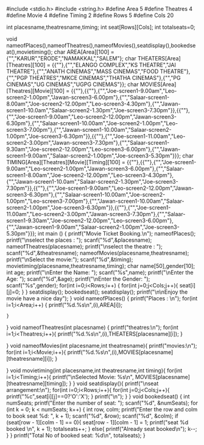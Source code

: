 #include <stdio.h>
#include <string.h>
#define Area 5
#define Theatres 4
#define Movie 4
#define Timing 2
#define Rows 5
#define Cols 20

int placesname,theatresname,timing;
int seat[Rows][Cols];
int totalseats=0;

void nameofPlaces(),nameofTheatres(),nameofMovies(),seatdisplay(),bookedseat(),movietiming();
char AREA[Area][100] = {"","KARUR","ERODE","NAMAKKAL","SALEM"};
char THEATERS[Area][Theatres][100] = {{""},{"","ELANGO COMPLEX","KS THEATRE","JAI THEATRE"},{"","ANATH CINEMAS","MASS CINEMAS","FOOD THEATRE"},{"","PGP THEATRES","MKCE CINEMAS","THATHA CINEMAS"},{"","PG CINEMAS","UG CINEMAS","UGPG CINEMAS"}};
char MOVIES[Area][Theatres][Movie][100] =  {{""},{{""},{"","Joe-screen1-9.00am","Leo-screen2-1.00pm","Jawan-screen3-6.00pm"},{"","Salaar-screen1-8.00am","Joe-screen2-12.00pm","Leo-screen3-4.30pm"},{"","Jawan-screen1-10.0am","Salaar-screen2-1.30pm","Joe-screen3-7.30pm"}},{{""},{"","Joe-screen1-9.00am","Leo-screen2-12.00pm","Jawan-screen3-6.30pm"},{"","Salaar-screen1-10.00am","Joe-screen2-1.00pm","Leo-screen3-7.00pm"},{"","Jawan-screen1-10.00am","Salaar-screen2-1.00pm","Joe-screen3-6.30pm"}},{{""},{"","Joe-screen1-11.00am","Leo-screen2-3.00pm","Jawan-screen3-7.30pm"},{"","Salaar-screen1-9.30am","Joe-screen2-12.00pm","Leo-screen3-6.00pm"},{"","Jawan-screen1-9.00am","Salaar-screen2-1.00pm","Joe-screen3-5.30pm"}}};
char TIMING[Area][Theatres][Movie][Timing][100] =  {{""},{{""},{"","Joe-screen1-9.00am","Leo-screen2-1.00pm","Jawan-screen3-6.00pm"},{"","Salaar-screen1-8.00am","Joe-screen2-12.00pm","Leo-screen3-4.30pm"},{"","Jawan-screen1-10.0am","Salaar-screen2-1.30pm","Joe-screen3-7.30pm"}},{{""},{"","Joe-screen1-9.00am","Leo-screen2-12.00pm","Jawan-screen3-6.30pm"},{"","Salaar-screen1-10.00am","Joe-screen2-1.00pm","Leo-screen3-7.00pm"},{"","Jawan-screen1-10.00am","Salaar-screen2-1.00pm","Joe-screen3-6.30pm"}},{{""},{"","Joe-screen1-11.00am","Leo-screen2-3.00pm","Jawan-screen3-7.30pm"},{"","Salaar-screen1-9.30am","Joe-screen2-12.00pm","Leo-screen3-6.00pm"},{"","Jawan-screen1-9.00am","Salaar-screen2-1.00pm","Joe-screen3-5.30pm"}}};
int main ()
{
    printf("Movie Ticket Booking.\n");
    nameofPlaces();
    printf("\nselect the places : ");
    scanf("%d",&placesname);
    nameofTheatres(placesname);
    printf("\nselect the theatre : ");
    scanf("%d",&theatresname);
    nameofMovies(placesname,theatresname);
    printf("\nSelect the movie:");
    scanf("%d",&timing);
    movietiming(placesname,theatresname,timing);
    char name[50],gender[10];
    int age;
    printf("\nEnter the Name: ");
    scanf("%s",name);
    printf("\nEnter the Age: ");
    scanf("%d",&age);
    printf("\nEnter the Gender: ");
    scanf("%s",gender);
        for(int i=0;i<Rows;i++)
    {
     for(int j=0;j<Cols;j++){
      seat[i][j]=0;
     }
    }
    seatdisplay();
    bookedseat();
    seatdisplay();
    printf("\n\nEnjoy the movie have a nice day");
     }
void nameofPlaces()
{
    printf("Places : \n");
    for(int i=1;i<Area;i++)
    {
        printf("%d.%s\n",(i),AREA[i]);

        
    }
}
void nameofTheatres(int placesname)
{
  printf("theatres:\n");
  for(int i=1;i<Theatres;i++){
    printf("%d.%s\n",(i),THEATERS[placesname][i]);
  }
  
}
void nameofMovies(int placesname,int theatresname){
  printf("movies:\n");
  for(int i=1;i<Movie;i++){
    printf("%d.%s\n",(i),MOVIES[placesname][theatresname][i]);
  }
  
}
void movietiming(int placesname,int theatresname,int timing){
 for(int i=1;i<Timing;i++){
  printf("\nSelected Movie: %s\n", MOVIES[placesname][theatresname][timing]);
 }
}
void seatdisplay(){
 printf("\nseat arrangement:\n");
 for(int i=0;i<Rows;i++){
  for(int j=0;j<Cols;j++){
   printf("%c",seat[i][j]==0?'O':'X');
  }
  printf("\n");
 }
}
void bookedseat()
{    int numSeats;
    printf("Enter the number of seat: ");
    scanf("%d", &numSeats);
    for (int k = 0; k < numSeats; k++)
    {
        int row, colm;
        printf("Enter the row and colm to book seat %d: ", k + 1);
        scanf("%d", &row);
        scanf("%d", &colm);
        if (seat[row - 1][colm - 1] == 0){
            seat[row - 1][colm - 1] = 1;
            printf("seat %d booked \n", k + 1);
            totalseats++;
        }
        else{
            printf("Already seat booked\n");
            k--; 
        }
    }
    printf("Total No of booked seat: %d\n", totalseats);
}
